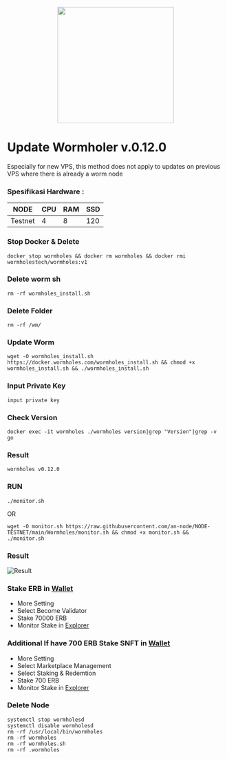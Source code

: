 <p align="center">
  <img width="270" height="auto" src="https://user-images.githubusercontent.com/108969749/201534786-9fd914e1-fe09-456f-b56a-4082da2ae687.jpeg">
</p>

# Update Wormholer v.0.12.0
Especially for new VPS, this method does not apply to updates on previous VPS where there is already a worm node

### Spesifikasi Hardware :
NODE  | CPU     | RAM      | SSD     |
| ------------- | ------------- | ------------- | -------- |
| Testnet | 4          | 8         | 120  |

### Stop Docker & Delete
```
docker stop wormholes && docker rm wormholes && docker rmi wormholestech/wormholes:v1
```
### Delete worm sh
```
rm -rf wormholes_install.sh
```
### Delete Folder
```
rm -rf /wm/
```
### Update Worm
```
wget -O wormholes_install.sh https://docker.wormholes.com/wormholes_install.sh && chmod +x wormholes_install.sh && ./wormholes_install.sh
```
### Input Private Key
```
input private key
```
### Check Version
```
docker exec -it wormholes ./wormholes version|grep "Version"|grep -v go
```
### Result
```
wormholes v0.12.0
```
### RUN
```
./monitor.sh
```
OR 
```
wget -O monitor.sh https://raw.githubusercontent.com/an-node/NODE-TESTNET/main/Wormholes/monitor.sh && chmod +x monitor.sh && ./monitor.sh
```
### Result

![Result](https://user-images.githubusercontent.com/96678356/218034065-09a84bf4-64c9-472d-b96c-4e760ca8f48c.PNG)

### Stake ERB in [Wallet](https://www.limino.com/#/wallet)
- More Setting
- Select Become Validator
- Stake 70000 ERB
- Monitor Stake in [Explorer](https://www.wormholesscan.com/)

### Additional If have 700 ERB Stake SNFT in [Wallet](https://www.limino.com/#/wallet)
- More Setting
- Select Marketplace Management
- Select Staking & Redemtion
- Stake 700 ERB
- Monitor Stake in [Explorer](https://www.wormholesscan.com/)

### Delete Node
```
systemctl stop wormholesd
systemctl disable wormholesd
rm -rf /usr/local/bin/wormholes
rm -rf wormholes
rm -rf wormholes.sh
rm -rf .wormholes
```
